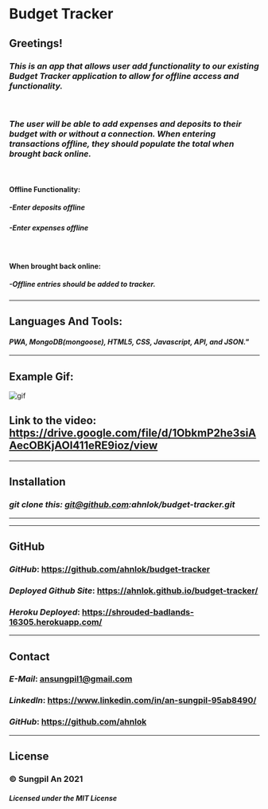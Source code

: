 # **Budget Tracker**

## **Greetings!**
### **_This is an app that allows user add functionality to our existing Budget Tracker application to allow for offline access and functionality._**
<br />

### **_The user will be able to add expenses and deposits to their budget with or without a connection. When entering transactions offline, they should populate the total when brought back online._**
<br />

#### **Offline Functionality:**

##### **-Enter deposits offline**
##### **-Enter expenses offline**
<br />

#### **When brought back online:**

##### **-Offline entries should be added to tracker.**
---
## **Languages And Tools:**
#### **_PWA, MongoDB(mongoose), HTML5, CSS, Javascript, API, and JSON."_**
---
## **Example Gif:**
![gif](budget.gif)
## **Link to the video: <https://drive.google.com/file/d/1ObkmP2he3siAAecOBKjAOI411eRE9ioz/view>**

---


## **Installation**
### **_git clone this: git@github.com:ahnlok/budget-tracker.git_**

---
---
## **GitHub**
### **_GitHub_**: **<https://github.com/ahnlok/budget-tracker>**
### **_Deployed Github Site_**: **<https://ahnlok.github.io/budget-tracker/>**
### **_Heroku Deployed_**: **<https://shrouded-badlands-16305.herokuapp.com/>**

---

## **Contact**
### **_E-Mail_**: **<ansungpil1@gmail.com>**
### **_LinkedIn_**: **<https://www.linkedin.com/in/an-sungpil-95ab8490/>**
### **_GitHub_**: **<https://github.com/ahnlok>**

---
## **License**
### **© Sungpil An 2021**

#### _Licensed under the MIT License_